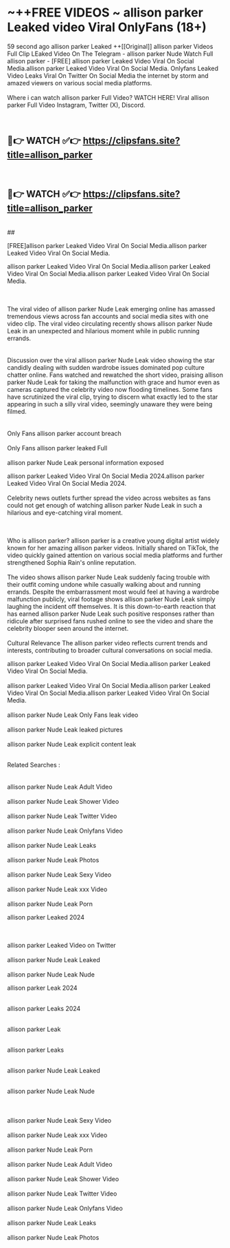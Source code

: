# ~++FREE VIDEOS ~ allison parker Leaked video Viral OnlyFans (18+)<br>


59 second ago allison parker Leaked ++[[Original]] allison parker Videos Full Clip LEaked Video On The Telegram  - allison parker Nude  Watch Full allison parker - [FREE] allison parker Leaked Video Viral On Social Media.allison parker Leaked Video Viral On Social Media.   Onlyfans Leaked Video Leaks Viral On Twitter On Social Media the internet by storm and amazed viewers on various social media platforms. <br><br>
Where i can watch allison parker Full Video? WATCH HERE! Viral allison parker Full Video Instagram, Twitter (X), Discord. <br>


 <br>

##  🔴👉 WATCH ✅👉  <a href="https://clipsfans.site?title=allison_parker&ref=git">https://clipsfans.site?title=allison_parker</a> <br>
  <br>

##  🔴👉 WATCH ✅👉  <a href="https://clipsfans.site?title=allison_parker&ref=git">https://clipsfans.site?title=allison_parker</a> <br>
  <br>
  ##



[FREE]allison parker Leaked Video Viral On Social Media.allison parker Leaked Video Viral On Social Media. <br>

allison parker Leaked Video Viral On Social Media.allison parker Leaked Video Viral On Social Media.allison parker Leaked Video Viral On Social Media. <br>


  <br>

  <br>
The viral video of allison parker Nude Leak emerging online has amassed tremendous views across fan accounts and social media sites with one video clip. The viral video circulating recently shows allison parker Nude Leak in an unexpected and hilarious moment while in public running errands.<br>
<br>


<br>
Discussion over the viral allison parker Nude Leak video showing the star candidly dealing with sudden wardrobe issues dominated pop culture chatter online. Fans watched and rewatched the short video, praising allison parker Nude Leak for taking the malfunction with grace and humor even as cameras captured the celebrity video now flooding timelines. Some fans have scrutinized the viral clip, trying to discern what exactly led to the star appearing in such a silly viral video, seemingly unaware they were being filmed.<br>
<br>
<br> 
Only Fans allison parker account breach<br>
<br>
Only Fans allison parker leaked Full <br>
<br>
allison parker Nude Leak personal information exposed<br>

allison parker Leaked Video Viral On Social Media 2024.allison parker Leaked Video Viral On Social Media 2024. <br>
<br>
Celebrity news outlets further spread the video across websites as fans could not get enough of watching allison parker Nude Leak in such a hilarious and eye-catching viral moment.<br>
<br>

<br>
Who is allison parker? allison parker is a creative young digital artist widely known for her amazing allison parker videos. Initially shared on TikTok, the video quickly gained attention on various social media platforms and further strengthened Sophia Rain's online reputation.<br>
<br>
The video shows allison parker Nude Leak suddenly facing trouble with their outfit coming undone while casually walking about and running errands. Despite the embarrassment most would feel at having a wardrobe malfunction publicly, viral footage shows allison parker Nude Leak simply laughing the incident off themselves. It is this down-to-earth reaction that has earned allison parker Nude Leak such positive responses rather than ridicule after surprised fans rushed online to see the video and share the celebrity blooper seen around the internet.<br>
<br>
Cultural Relevance The allison parker video reflects current trends and interests, contributing to broader cultural conversations on social media.<br>

allison parker Leaked Video Viral On Social Media.allison parker Leaked Video Viral On Social Media.<br>
<br>
allison parker Leaked Video Viral On Social Media.allison parker Leaked Video Viral On Social Media.allison parker Leaked Video Viral On Social Media.<br>
<br>
allison parker Nude Leak Only Fans leak video<br>
<br>
allison parker Nude Leak leaked pictures<br>
<br>
allison parker Nude Leak explicit content leak<br>


<br>
Related Searches :<br>
<br>

<br>
allison parker Nude Leak Adult Video<br>
<br>
allison parker Nude Leak Shower Video<br>
<br>
allison parker Nude Leak Twitter Video<br>
<br>
allison parker Nude Leak Onlyfans Video<br>
<br>
allison parker Nude Leak Leaks<br>
<br>
allison parker Nude Leak Photos<br>

<br>
allison parker Nude Leak Sexy Video<br>
<br>
allison parker Nude Leak xxx Video<br>
<br>
allison parker Nude Leak Porn<br>

allison parker  Leaked 2024 <br> <br>
<br>

allison parker Leaked Video on Twitter <br>
<br>
allison parker Nude Leak Leaked<br>
<br>
allison parker Nude Leak Nude<br>


allison parker  Leak 2024 <br> <br>



allison parker  Leaks 2024 <br> <br>



 
allison parker  Leak<br> <br>



allison parker  Leaks<br> <br>


allison parker Nude Leak Leaked<br> <br>

allison parker Nude Leak Nude<br> <br>
<br> <br>
allison parker Nude Leak Sexy Video
<br> <br>
allison parker Nude Leak xxx Video
<br> <br>
allison parker Nude Leak Porn
<br> <br>
allison parker Nude Leak Adult Video
<br> <br>
allison parker Nude Leak Shower Video
<br> <br>
allison parker Nude Leak Twitter Video
<br> <br>
allison parker Nude Leak Onlyfans Video
<br> <br>
allison parker Nude Leak Leaks
<br> <br>
allison parker Nude Leak Photos






</p>




 



</p>










